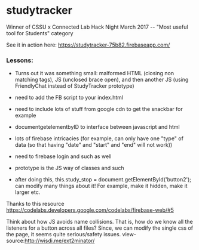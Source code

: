 # studytracker

Winner of CSSU x Connected Lab Hack Night March 2017 -- "Most useful tool for Students" category

See it in action here:
https://studytracker-75b82.firebaseapp.com/




### Lessons:
- Turns out it was something small: malformed HTML (closing non matching tags), JS (unclosed brace open), and then another JS (using FriendlyChat instead of StudyTracker prototype)  
- need to add the FB script to your index.html
- need to include lots of stuff from google cdn to get the snackbar for example
- documentgetelementbyID to interface between javascript and html
- lots of firebase intricacies (for example, can only have one "type" of data (so that having "date" and "start" and "end" will not work))
- need to firebase login and such as well

- prototype is the JS way of classes and such
- after doing this, this.study_stop = document.getElementById('button2');
  can modify many things about it! For example, make it hidden, make it larger etc.

Thanks to this resource
https://codelabs.developers.google.com/codelabs/firebase-web/#5

Think about how JS avoids name collisions. That is, how do we know all the listeners for a button across all files?
Since, we can modify the single css of the page, it seems quite serious/safety issues.
view-source:http://wisdi.me/ext2minator/
